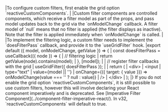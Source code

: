<framework-specific-section frameworks="react">
|To configure custom filters, first enable the grid option `reactiveCustomComponents`.
|
|Custom filter components are controlled components, which receive a filter model as part of the props, and pass model updates back to the grid via the `onModelChange` callback. A filter model of `null` means that no filter is applied (the filter displays as inactive). Note that the filter is applied immediately when `onModelChange` is called.
|
|To implement the filtering logic, a custom filter needs to implement the `doesFilterPass` callback, and provide it to the `useGridFilter` hook.
</framework-specific-section>

<framework-specific-section frameworks="react">
<snippet transform={false} language="jsx">
|export default ({ model, onModelChange, getValue }) => {
|    const doesFilterPass = useCallback(({ node }) => {
|        // filtering logic
|        return getValue(node).contains(model);
|    }, [model]);
|
|    // register filter callbacks with the grid
|    useGridFilter({ doesFilterPass });
|
|    return (
|        &lt;div>
|            &lt;input
|                type="text"
|                value={model || ''}
|                onChange={({ target: { value }}) => onModelChange(value === '' ? null : value)}
|            />
|        &lt;/div>
|    );
|}
</snippet>
</framework-specific-section>

<framework-specific-section frameworks="react">
<note>If you do not enable the grid option `reactiveCustomComponents`, it is still possible to use custom filters, however this will involve declaring your React component imperatively and is deprecated. See [Imperative Filter Component](../component-filter-imperative-react/). In v32, `reactiveCustomComponents` will default to true.</note>
</framework-specific-section>
